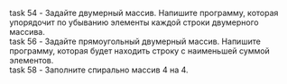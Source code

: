 task 54 - Задайте двумерный массив. Напишите программу, которая упорядочит по убыванию элементы каждой строки двумерного массива.<br>
task 56 - Задайте прямоугольный двумерный массив. Напишите программу, которая будет находить строку с наименьшей суммой элементов.<br>
task 58 - Заполните спирально массив 4 на 4.
